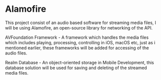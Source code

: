 # Alamofire
This project consist of an audio based software for streaming media files, I will be using Alamofire, an open-source library for networking of the API.

AVFoundation Framework - A framework which handles the media files which includes playing, processing, controlling in iOS, macOS etc, just as i mentioned earlier, these frameworks will be added for accessing of the audio files.

Realm Database - An object-oriented storage in Mobile Development, this database solution will be used for saving and deleting of the streamed media files.
